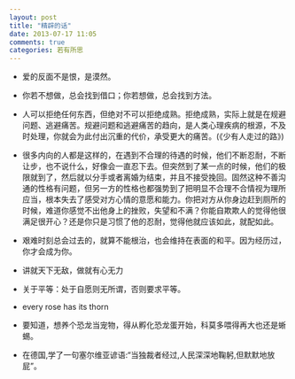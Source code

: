 ```yaml
---
layout: post
title: "精辟的话"
date: 2013-07-17 11:05
comments: true
categories: 若有所思
---
```

- 爱的反面不是恨，是漠然。

- 你若不想做，总会找到借口；你若想做，总会找到方法。

- 人可以拒绝任何东西，但绝对不可以拒绝成熟。拒绝成熟，实际上就是在规避问题、逃避痛苦。规避问题和逃避痛苦的趋向，是人类心理疾病的根源，不及时处理，你就会为此付出沉重的代价，承受更大的痛苦。(《少有人走过的路》)

- 很多内向的人都是这样的，在遇到不合理的待遇的时候，他们不断忍耐，不断让步，也不说什么，好像会一直忍下去。但突然到了某一点的时候，他们的极限就到了，然后就以分手或者离婚为结束，并且不接受挽回。固然这种不善沟通的性格有问题，但另一方的性格也都强势到了把明显不合理不合情视为理所应当，根本失去了感受对方心情的意愿和能力。你把对方从你身边赶到厕所的时候，难道你感觉不出他身上的挫败，失望和不满？你能自欺欺人的觉得他很满足很开心？还是你只是习惯了他的忍耐，觉得他就应该如此，就配如此。

- 艰难时刻总会过去的，就算不能根治，也会维持在表面的和平。因为经历过，你才会成为你。

- 讲就天下无敌，做就有心无力

- 关于平等：处于自愿则无所谓，否则要求平等。

- every rose has its thorn

- 要知道，想养个恐龙当宠物，得从孵化恐龙蛋开始，科莫多喂得再大也还是蜥蜴。

- 在德国,学了一句塞尔维亚谚语:“当独裁者经过,人民深深地鞠躬,但默默地放屁”。

